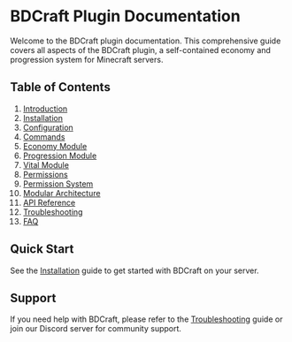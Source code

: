 # BDCraft Plugin Documentation

Welcome to the BDCraft plugin documentation. This comprehensive guide covers all aspects of the BDCraft plugin, a self-contained economy and progression system for Minecraft servers.

## Table of Contents

1. [Introduction](introduction.md)
2. [Installation](installation.md)
3. [Configuration](configuration.md)
4. [Commands](commands.md)
5. [Economy Module](economy/README.md)
6. [Progression Module](progression/README.md)
7. [Vital Module](vital/README.md)
8. [Permissions](permissions.md)
9. [Permission System](permission-system.md)
10. [Modular Architecture](modular-architecture.md)
11. [API Reference](api-reference.md)
12. [Troubleshooting](troubleshooting.md)
13. [FAQ](faq.md)

## Quick Start

See the [Installation](installation.md) guide to get started with BDCraft on your server.

## Support

If you need help with BDCraft, please refer to the [Troubleshooting](troubleshooting.md) guide or join our Discord server for community support.